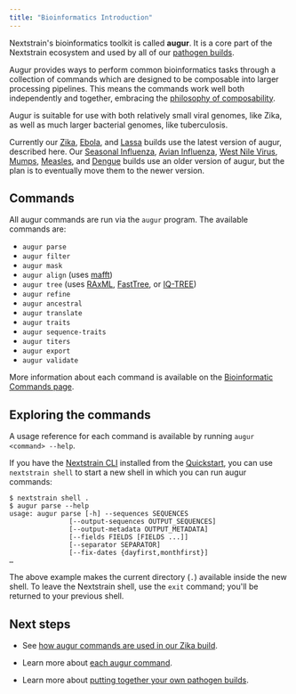 ```yaml
---
title: "Bioinformatics Introduction"
---
```


Nextstrain's bioinformatics toolkit is called __augur__.
It is a core part of the Nextstrain ecosystem and used by all of our [pathogen builds](../pathogen-builds).

Augur provides ways to perform common bioinformatics tasks through a collection of commands which are designed to be composable into larger processing pipelines.
This means the commands work well both independently and together, embracing the [philosophy of composability](https://en.wikipedia.org/wiki/Composability).

Augur is suitable for use with both relatively small viral genomes, like Zika, as well as much larger bacterial genomes, like tuberculosis.

Currently our [Zika](/zika), [Ebola](/ebola), and [Lassa](/lassa) builds use the latest version of augur, described here.
Our [Seasonal Influenza](/flu/seasonal), [Avian Influenza](/flu/avian), [West Nile Virus](/WNV), [Mumps](/mumps), [Measles](/measles), and [Dengue](/dengue) builds use an older version of augur, but the plan is to eventually move them to the newer version.


## Commands

All augur commands are run via the `augur` program.  The available commands are:

* `augur parse`
* `augur filter`
* `augur mask`
* `augur align` (uses [mafft](https://mafft.cbrc.jp/alignment/software/))
* `augur tree` (uses [RAxML](https://sco.h-its.org/exelixis/web/software/raxml/index.html), [FastTree](http://www.microbesonline.org/fasttree/), or [IQ-TREE](http://www.iqtree.org/))
* `augur refine`
* `augur ancestral`
* `augur translate`
* `augur traits`
* `augur sequence-traits`
* `augur titers`
* `augur export`
* `augur validate`

More information about each command is available on the [Bioinformatic Commands page](commands).

## Exploring the commands

A usage reference for each command is available by running `augur <command> --help`.

If you have the [Nextstrain CLI](https://pypi.org/project/nextstrain-cli) installed from the [Quickstart](../getting-started/quickstart), you can use `nextstrain shell` to start a new shell in which you can run augur commands:

    $ nextstrain shell .
    $ augur parse --help
    usage: augur parse [-h] --sequences SEQUENCES
                   [--output-sequences OUTPUT_SEQUENCES]
                   [--output-metadata OUTPUT_METADATA]
                   [--fields FIELDS [FIELDS ...]]
                   [--separator SEPARATOR]
                   [--fix-dates {dayfirst,monthfirst}]
    …

The above example makes the current directory (`.`) available inside the new shell.
To leave the Nextstrain shell, use the `exit` command; you'll be returned to your previous shell.

## Next steps

* See [how augur commands are used in our Zika build](../getting-started/zika-tutorial).

* Learn more about [each augur command](commands).

* Learn more about [putting together your own pathogen builds](../pathogen-builds).

